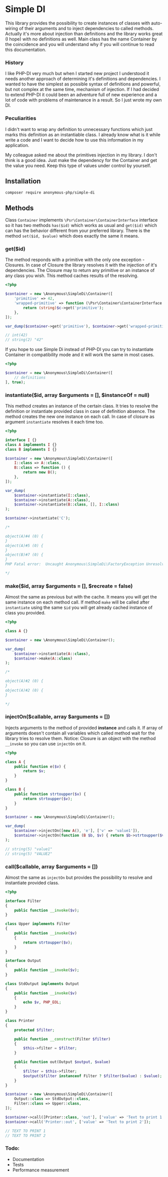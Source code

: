 # Simple DI

This library provides the possibility to create instances of classes with auto-wiring of their arguments and to inject 
dependencies to called methods. Actually it's more about injection than definitions and the library works great (I hope)
with no definitions as well. Main class has the name Container by the coincidence and you will understand why if you 
will continue to read this documentation.   

### History

I like PHP-DI very much but when I started new project I understood it needs another approach of determining it's 
definitions and dependencies. I wanted to have the simplest as possible syntax of definitions and powerful, but not 
complex at the same time, mechanism of injection. If I had decided to extend PHP-DI it could been an adventure full of 
new experience and a lot of code with problems of maintenance in a result. So I just wrote my own DI.

### Peculiarities

I didn't want to wrap any definition to unnecessary functions which just marks this definition as an instantiable class. 
I already know what is it while write a code and I want to decide how to use this information in my application. 

My colleague asked me about the primitives injection in my library. I don't think is a good idea. Just make the 
dependency for the Container and get the value you need. Keep this type of values under control by yourself.  

## Installation

```
composer require anonymous-php/simple-di
```

## Methods

Сlass `Container` implements `\Psr\Container\ContainerInterface` interface so it has two methods `has($id)` which works 
as usual and `get($id)` which can has the behavior different from your preferred library. There is the method 
`set($id, $value)` which does exactly the same it means.

### get($id)

The method responds with a primitive with the only one exception - Closures. In case of Closure the library resolves it 
with the injection of it's dependencies. The Closure may to return any primitive or an instance of any class you wish. 
This method caches results of the resolving.

```php
<?php

$container = new \Anonymous\SimpleDi\Container([
    'primitive' => 42,
    'wrapped-primitive' => function (\Psr\Container\ContainerInterface $c) {
        return (string)$c->get('primitive');
    },
]);

var_dump($container->get('primitive'), $container->get('wrapped-primitive'));

// int(42)
// string(2) "42"
```

If you hope to use Simple Di instead of PHP-DI you can try to instantiate Container in compatibility mode and it will 
work the same in most cases.

```php
<?php

$container = new \Anonymous\SimpleDi\Container([
    // definitions
], true);
```

### instantiate($id, array $arguments = [], $instanceOf = null)

This method creates an instance of the certain class. It tries to resolve the definition or instantiate provided class 
in case of definition absence. The method creates the new one instance on each call. In case of closure as argument 
`instantiate` resolves it each time too. 

```php
<?php

interface I {}
class A implements I {}
class B implements I {}

$container = new \Anonymous\SimpleDi\Container([
    I::class => A::class,
    B::class => function () {
        return new B();
    },
]);

var_dump(
    $container->instantiate(I::class),
    $container->instantiate(A::class),
    $container->instantiate(B::class, [], I::class)
);

$container->instantiate('C');

/*

object(A)#4 (0) {
}
object(A)#5 (0) {
}
object(B)#7 (0) {
}
PHP Fatal error:  Uncaught Anonymous\SimpleDi\FactoryException Unresolvable dependency 'C'

*/
```

### make($id, array $arguments = [], $recreate = false)

Almost the same as previous but with the cache. It means you will get the same instance on each method call. If method
`make` will be called after `instantiate` using the same `$id` you will get already cached instance of class you 
provided.

```php
<?php

class A {}

$container = new \Anonymous\SimpleDi\Container();

var_dump(
    $container->instantiate(A::class),
    $container->make(A::class)
);

/*

object(A)#2 (0) {
}
object(A)#2 (0) {
}

*/
```

### injectOn($callable, array $arguments = [])

Injects arguments to the method of provided **instance** and calls it. If array of arguments doesn't contain all variables 
which called method wait for the library tries to resolve them. Notice: Closure is an object with the method `__invoke` 
so you can use `injectOn` on it.

```php
<?php

class A {
    public function e($v) {
        return $v;
    }
}

class B { 
    public function strtoupper($v) {
        return strtoupper($v);
    }
}

$container = new \Anonymous\SimpleDi\Container();

var_dump(
    $container->injectOn([new A(), 'e'], ['v' => 'value1']),
    $container->injectOn(function (B $b, $v) { return $b->strtoupper($v); }, ['v' => 'value2'])
);

// string(5) "value1"
// string(5) "VALUE2"
```

### call($callable, array $arguments = [])

Almost the same as `injectOn` but provides the possibility to resolve and instantiate provided class.

```php
<?php

interface Filter
{
    public function __invoke($v);
}

class Upper implements Filter
{
    public function __invoke($v)
    {
        return strtoupper($v);
    }
}

interface Output
{
    public function __invoke($v);
}

class StdOutput implements Output
{
    public function __invoke($v)
    {
        echo $v, PHP_EOL;
    }
}

class Printer
{
    protected $filter;

    public function __construct(Filter $filter)
    {
        $this->filter = $filter;
    }

    public function out(Output $output, $value)
    {
        $filter = $this->filter;
        $output($filter instanceof Filter ? $filter($value) : $value);
    }
}

$container = new \Anonymous\SimpleDi\Container([
    Output::class => StdOutput::class,
    Filter::class => Upper::class,
]);

$container->call([Printer::class, 'out'], ['value' => 'Text to print 1']);
$container->call('Printer::out', ['value' => 'Text to print 2']);

// TEXT TO PRINT 1
// TEXT TO PRINT 2
```

### Todo:
* Documentation
* Tests
* Performance measurement